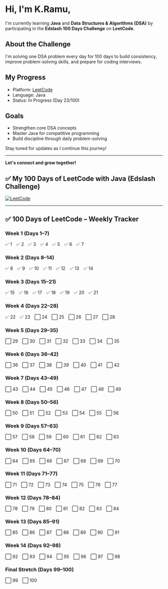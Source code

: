# Hi, I'm K.Ramu,

I'm currently learning **Java** and **Data Structures & Algorithms (DSA)** by participating in the **Edslash 100 Days Challenge** on **LeetCode**.

## About the Challenge
I'm solving one DSA problem every day for 100 days to build consistency, improve problem-solving skills, and prepare for coding interviews.

## My Progress
- Platform: [LeetCode](https://leetcode.com)
- Language: Java
- Status: In Progress (Day 23/100)

## Goals
- Strengthen core DSA concepts
- Master Java for competitive programming
- Build discipline through daily problem-solving

Stay tuned for updates as I continue this journey!

---

**Let's connect and grow together!**

## ✅ My 100 Days of LeetCode with Java (Edslash Challenge)

[![LeetCode](https://img.shields.io/badge/LeetCode-Profile-orange?style=flat&logo=leetcode)](https://leetcode.com/kRamu_581/)

---

## ✅ 100 Days of LeetCode – Weekly Tracker

### Week 1 (Days 1–7)
✅ 1 ✅ 2 ✅ 3 ✅ 4 ✅ 5 ✅ 6 ✅ 7

### Week 2 (Days 8–14)
✅ 8 ✅ 9 ✅ 10 ✅ 11 ✅ 12 ✅ 13 ✅ 14

### Week 3 (Days 15–21)
✅ 15 ✅ 16 ✅ 17 ✅ 18 ✅ 19 ✅ 20 ✅ 21

### Week 4 (Days 22–28)
✅ 22 ✅ 23 ⬜ 24 ⬜ 25 ⬜ 26 ⬜ 27 ⬜ 28

### Week 5 (Days 29–35)
⬜ 29 ⬜ 30 ⬜ 31 ⬜ 32 ⬜ 33 ⬜ 34 ⬜ 35

### Week 6 (Days 36–42)
⬜ 36 ⬜ 37 ⬜ 38 ⬜ 39 ⬜ 40 ⬜ 41 ⬜ 42

### Week 7 (Days 43–49)
⬜ 43 ⬜ 44 ⬜ 45 ⬜ 46 ⬜ 47 ⬜ 48 ⬜ 49

### Week 8 (Days 50–56)
⬜ 50 ⬜ 51 ⬜ 52 ⬜ 53 ⬜ 54 ⬜ 55 ⬜ 56

### Week 9 (Days 57–63)
⬜ 57 ⬜ 58 ⬜ 59 ⬜ 60 ⬜ 61 ⬜ 62 ⬜ 63

### Week 10 (Days 64–70)
⬜ 64 ⬜ 65 ⬜ 66 ⬜ 67 ⬜ 68 ⬜ 69 ⬜ 70

### Week 11 (Days 71–77)
⬜ 71 ⬜ 72 ⬜ 73 ⬜ 74 ⬜ 75 ⬜ 76 ⬜ 77

### Week 12 (Days 78–84)
⬜ 78 ⬜ 79 ⬜ 80 ⬜ 81 ⬜ 82 ⬜ 83 ⬜ 84

### Week 13 (Days 85–91)
⬜ 85 ⬜ 86 ⬜ 87 ⬜ 88 ⬜ 89 ⬜ 90 ⬜ 91

### Week 14 (Days 92–98)
⬜ 92 ⬜ 93 ⬜ 94 ⬜ 95 ⬜ 96 ⬜ 97 ⬜ 98

### Final Stretch (Days 99–100)
⬜ 99 ⬜ 100